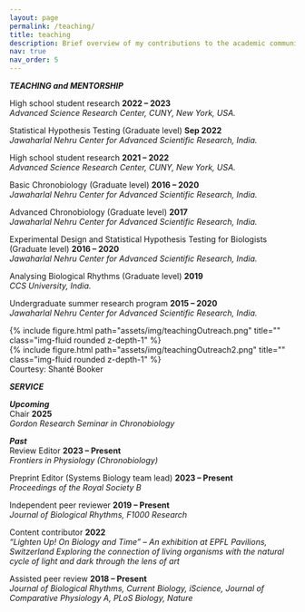 ```yaml
---
layout: page
permalink: /teaching/
title: teaching
description: Brief overview of my contributions to the academic community.
nav: true
nav_order: 5
---
```


<b><i>TEACHING and MENTORSHIP</i></b><br />

High school student research 	<b>2022 – 2023</b><br />
<i>Advanced Science Research Center, CUNY, New York, USA.</i>

Statistical Hypothesis Testing (Graduate level)	<b>Sep 2022</b><br />
<i>Jawaharlal Nehru Center for Advanced Scientific Research, India.</i>

High school student research 	<b>2021 – 2022</b><br />
<i>Advanced Science Research Center, CUNY, New York, USA.</i>

Basic Chronobiology (Graduate level)	<b>2016 – 2020</b><br />
<i>Jawaharlal Nehru Center for Advanced Scientific Research, India.</i>

Advanced Chronobiology (Graduate level)	<b>2017</b><br />
<i>Jawaharlal Nehru Center for Advanced Scientific Research, India.</i>

Experimental Design and Statistical Hypothesis Testing for Biologists (Graduate level)	<b>2016 – 2020</b><br />
<i>Jawaharlal Nehru Center for Advanced Scientific Research, India.</i>

Analysing Biological Rhythms (Graduate level)	<b>2019</b><br />
<i>CCS University, India.</i>

Undergraduate summer research program 	<b>2015 – 2020</b><br />
<i>Jawaharlal Nehru Center for Advanced Scientific Research, India.</i>


<div class="row">
    <div class="col-sm mt-3 mt-md-0">
        {% include figure.html path="assets/img/teachingOutreach.png" title="" class="img-fluid rounded z-depth-1" %}
    </div>
    <div class="col-sm mt-3 mt-md-0">
        {% include figure.html path="assets/img/teachingOutreach2.png" title="" class="img-fluid rounded z-depth-1" %}
    </div>
</div>
<div class="caption">
    Courtesy: Shanté Booker
</div>


<b><i>SERVICE</i></b><br />

<b><i>Upcoming</i></b><br />
Chair 	<b>2025</b><br />
<i>Gordon Research Seminar in Chronobiology</i>

<b><i>Past</i></b><br />
Review Editor 	<b>2023 – Present</b><br />
<i>Frontiers in Physiology (Chronobiology)</i>

Preprint Editor (Systems Biology team lead)	<b>2023 – Present</b><br />
<i>Proceedings of the Royal Society B</i>


Independent peer reviewer 	<b>2019 – Present</b><br />
<i>Journal of Biological Rhythms, F1000 Research</i>

Content contributor 	<b>2022</b><br />
<i>“Lighten Up! On Biology and Time” – An exhibition at EPFL Pavilions, Switzerland
Exploring the connection of living organisms with the natural cycle of light and dark through the lens of art</i>

Assisted peer review 	<b>2018 – Present</b><br />
<i>Journal of Biological Rhythms, Current Biology, iScience, Journal of Comparative Physiology A, PLoS Biology, Nature</i>
